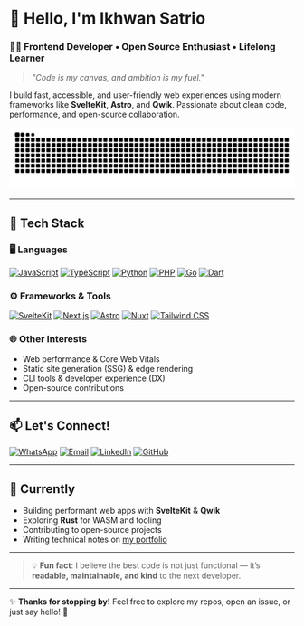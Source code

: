 # 👋 Hello, I'm Ikhwan Satrio  
### 🧑‍💻 Frontend Developer • Open Source Enthusiast • Lifelong Learner

> _"Code is my canvas, and ambition is my fuel."_

I build fast, accessible, and user-friendly web experiences using modern frameworks like **SvelteKit**, **Astro**, and **Qwik**. Passionate about clean code, performance, and open-source collaboration.

![Snake animation](https://github.com/wanto-production/wanto-production/blob/output/snake.svg)

---

## 🚀 Tech Stack

### 🖥️ Languages
[![JavaScript](https://img.shields.io/badge/JavaScript-F7DF1E?style=for-the-badge&logo=javascript&logoColor=black)](https://developer.mozilla.org/en-US/docs/Web/JavaScript)
[![TypeScript](https://img.shields.io/badge/TypeScript-3178C6?style=for-the-badge&logo=typescript&logoColor=white)](https://www.typescriptlang.org/docs/)
[![Python](https://img.shields.io/badge/Python-3776AB?style=for-the-badge&logo=python&logoColor=white)](https://docs.python.org/3/)
[![PHP](https://img.shields.io/badge/PHP-777BB4?style=for-the-badge&logo=php&logoColor=white)](https://www.php.net/docs.php)
[![Go](https://img.shields.io/badge/Go-00ADD8?style=for-the-badge&logo=go&logoColor=white)](https://go.dev/doc/)
[![Dart](https://img.shields.io/badge/Dart-0175C2?style=for-the-badge&logo=dart&logoColor=white)](https://dart.dev/guides)

### ⚙️ Frameworks & Tools
[![SvelteKit](https://img.shields.io/badge/SvelteKit-FF3E00?style=for-the-badge&logo=svelte&logoColor=white)](https://kit.svelte.dev/docs)
[![Next.js](https://img.shields.io/badge/Next.js-000000?style=for-the-badge&logo=nextdotjs&logoColor=white)](https://nextjs.org/docs)
[![Astro](https://img.shields.io/badge/Astro-FF5D01?style=for-the-badge&logo=astro&logoColor=white)](https://docs.astro.build/)
[![Nuxt](https://img.shields.io/badge/Nuxt-00DC82?style=for-the-badge&logo=nuxt.js&logoColor=white)](https://nuxt.com/docs)
[![Tailwind CSS](https://img.shields.io/badge/Tailwind_CSS-38B2AC?style=for-the-badge&logo=tailwind-css&logoColor=white)](https://tailwindcss.com/docs)

### 🌐 Other Interests
- Web performance & Core Web Vitals  
- Static site generation (SSG) & edge rendering  
- CLI tools & developer experience (DX)  
- Open-source contributions

---

## 📫 Let's Connect!

[![WhatsApp](https://img.shields.io/badge/WhatsApp-25D366?style=for-the-badge&logo=whatsapp&logoColor=white)](https://wa.me/6285211584038)
[![Email](https://img.shields.io/badge/Gmail-D14836?style=for-the-badge&logo=gmail&logoColor=white)](mailto:ikwansatria3974@gmail.com)
[![LinkedIn](https://img.shields.io/badge/LinkedIn-0A66C2?style=for-the-badge&logo=linkedin&logoColor=white)](https://linkedin.com/in/ikhwan-satrio)
[![GitHub](https://img.shields.io/badge/GitHub-181717?style=for-the-badge&logo=github&logoColor=white)](https://github.com/wanto-production)

---

## 🌱 Currently
- Building performant web apps with **SvelteKit** & **Qwik**
- Exploring **Rust** for WASM and tooling
- Contributing to open-source projects
- Writing technical notes on [my portfolio](https://portofolio-wanto.vercel.app)

---

> 💡 **Fun fact**: I believe the best code is not just functional — it’s **readable, maintainable, and kind** to the next developer.

---

✨ **Thanks for stopping by!** Feel free to explore my repos, open an issue, or just say hello! 💌
